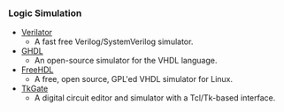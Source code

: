 ### Logic Simulation
 - [Verilator](https://www.veripool.org/wiki/verilator)
   - A fast free Verilog/SystemVerilog simulator.
 - [GHDL](https://github.com/ghdl/ghdl)
   - An open-source simulator for the VHDL language.
 - [FreeHDL](http://freehdl.seul.org/)
   - A free, open source, GPL'ed VHDL simulator for Linux.
 - [TkGate](https://github.com/bnoordhuis/tkgate)
   - A digital circuit editor and simulator with a Tcl/Tk-based interface.
